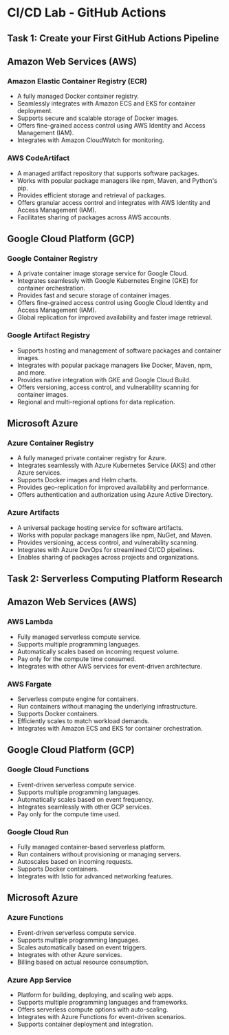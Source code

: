 # CI/CD Lab - GitHub Actions

## Task 1: Create your First GitHub Actions Pipeline

## Amazon Web Services (AWS)
### Amazon Elastic Container Registry (ECR)
* A fully managed Docker container registry.
* Seamlessly integrates with Amazon ECS and EKS for container deployment.
* Supports secure and scalable storage of Docker images.
* Offers fine-grained access control using AWS Identity and Access Management (IAM).
* Integrates with Amazon CloudWatch for monitoring.

### AWS CodeArtifact
* A managed artifact repository that supports software packages.
* Works with popular package managers like npm, Maven, and Python's pip.
* Provides efficient storage and retrieval of packages.
* Offers granular access control and integrates with AWS Identity and Access Management (IAM).
* Facilitates sharing of packages across AWS accounts.

## Google Cloud Platform (GCP)
### Google Container Registry
* A private container image storage service for Google Cloud.
* Integrates seamlessly with Google Kubernetes Engine (GKE) for container orchestration.
* Provides fast and secure storage of container images.
* Offers fine-grained access control using Google Cloud Identity and Access Management (IAM).
* Global replication for improved availability and faster image retrieval.

### Google Artifact Registry
* Supports hosting and management of software packages and container images.
* Integrates with popular package managers like Docker, Maven, npm, and more.
* Provides native integration with GKE and Google Cloud Build.
* Offers versioning, access control, and vulnerability scanning for container images.
* Regional and multi-regional options for data replication.


## Microsoft Azure
### Azure Container Registry
* A fully managed private container registry for Azure.
* Integrates seamlessly with Azure Kubernetes Service (AKS) and other Azure services.
* Supports Docker images and Helm charts.
* Provides geo-replication for improved availability and performance.
* Offers authentication and authorization using Azure Active Directory.
### Azure Artifacts
* A universal package hosting service for software artifacts.
* Works with popular package managers like npm, NuGet, and Maven.
* Provides versioning, access control, and vulnerability scanning.
* Integrates with Azure DevOps for streamlined CI/CD pipelines.
* Enables sharing of packages across projects and organizations.

## Task 2: Serverless Computing Platform Research

## Amazon Web Services (AWS)
### AWS Lambda
* Fully managed serverless compute service.
* Supports multiple programming languages.
* Automatically scales based on incoming request volume.
* Pay only for the compute time consumed.
* Integrates with other AWS services for event-driven architecture.
### AWS Fargate
* Serverless compute engine for containers.
* Run containers without managing the underlying infrastructure.
* Supports Docker containers.
* Efficiently scales to match workload demands.
* Integrates with Amazon ECS and EKS for container orchestration.


## Google Cloud Platform (GCP)
### Google Cloud Functions
* Event-driven serverless compute service.
* Supports multiple programming languages.
* Automatically scales based on event frequency.
* Integrates seamlessly with other GCP services.
* Pay only for the compute time used.
### Google Cloud Run
* Fully managed container-based serverless platform.
* Run containers without provisioning or managing servers.
* Autoscales based on incoming requests.
* Supports Docker containers.
* Integrates with Istio for advanced networking features.


## Microsoft Azure
### Azure Functions
* Event-driven serverless compute service.
* Supports multiple programming languages.
* Scales automatically based on event triggers.
* Integrates with other Azure services.
* Billing based on actual resource consumption.
### Azure App Service
* Platform for building, deploying, and scaling web apps.
* Supports multiple programming languages and frameworks.
* Offers serverless compute options with auto-scaling.
* Integrates with Azure Functions for event-driven scenarios.
* Supports container deployment and integration.